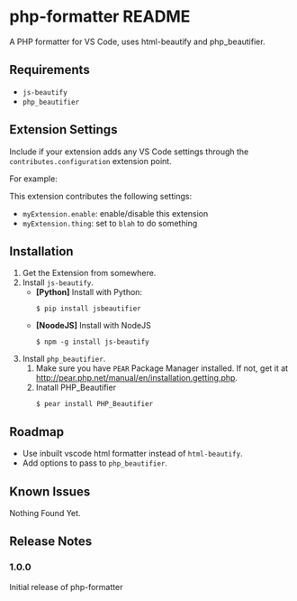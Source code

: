 # php-formatter README

A PHP formatter for VS Code, uses html-beautify and php_beautifier. 

## Requirements

* `js-beautify`
* `php_beautifier` 

## Extension Settings

Include if your extension adds any VS Code settings through the `contributes.configuration` extension point.

For example:

This extension contributes the following settings:

* `myExtension.enable`: enable/disable this extension
* `myExtension.thing`: set to `blah` to do something

## Installation
1. Get the Extension from somewhere.
2. Install `js-beautify`.
	* **[Python]** Install with Python:
		```
		$ pip install jsbeautifier
		```   
	* **[NoodeJS]** Install with NodeJS
		```
		$ npm -g install js-beautify
		```
3. Install `php_beautifier`.
	1. Make sure you have `PEAR` Package Manager installed. If not, get it at http://pear.php.net/manual/en/installation.getting.php.
	2. Inatall PHP_Beautifier
		```
		$ pear install PHP_Beautifier
		```
## Roadmap
*	Use inbuilt vscode html formatter instead of `html-beautify`.
*	Add options to pass to `php_beautifier`. 

## Known Issues

Nothing Found Yet.  

## Release Notes

### 1.0.0

Initial release of php-formatter
